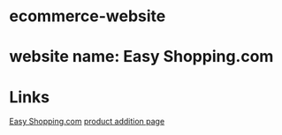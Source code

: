 # ecommerce-website

# website name: Easy Shopping.com
# Links
[ Easy Shopping.com](https://easyshopping122.000webhostapp.com/)
[product addition page](https://easyshopping122.000webhostapp.com/insert_product.php)
